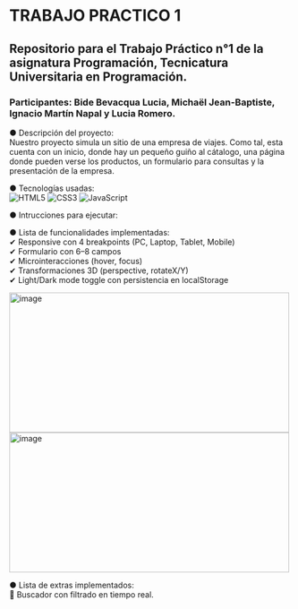 # TRABAJO PRACTICO 1
## Repositorio para el Trabajo Práctico n°1 de la asignatura Programación, Tecnicatura Universitaria en Programación.
###  Participantes: Bide Bevacqua Lucia, Michaël Jean-Baptiste, Ignacio Martín Napal y Lucia Romero.

●  Descripción del proyecto:<br>
    Nuestro proyecto simula un sitio de una empresa de viajes. Como tal, esta cuenta con un inicio, donde hay un pequeño guiño al cátalogo, una página donde pueden verse los productos, un formulario para consultas y la presentación de la empresa.<br>

●  Tecnologías usadas:<br>
    ![HTML5](https://img.shields.io/badge/HTML5-E34F26?style=for-the-badge&logo=html5&logoColor=white)
    ![CSS3](https://img.shields.io/badge/CSS3-1572B6?style=for-the-badge&logo=css3&logoColor=white)
    ![JavaScript](https://img.shields.io/badge/JavaScript-ES6%2B-F7DF1E?style=for-the-badge&logo=javascript&logoColor=black)


●  Intrucciones para ejecutar:<br>


●  Lista de funcionalidades implementadas:<br>
    ✔ Responsive con 4 breakpoints (PC, Laptop, Tablet, Mobile)<br>
    ✔ Formulario con 6–8 campos<br>
    ✔ Microinteracciones (hover, focus)<br>
    ✔ Transformaciones 3D (perspective, rotateX/Y)<br>
    ✔ Light/Dark mode toggle con persistencia en localStorage<br>

<img width="500" height="250" alt="image" src="https://github.com/user-attachments/assets/d4f38ab4-ca32-4357-8fa3-7535e0d89cfc" />
<img width="500" height="250" alt="image" src="https://github.com/user-attachments/assets/cf3a6cdf-1ddc-4f6d-a78c-860527be0ff5" />

●  Lista de extras implementados:<br>
    🔎 Buscador con filtrado en tiempo real.
